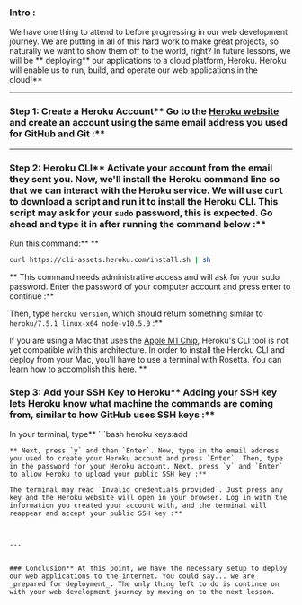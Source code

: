 ### Intro :
>
We have one thing to attend to before progressing in our web development journey. We are putting in all of this hard work to make great projects, so naturally we want to show them off to the world, right? In future lessons, we will be ** deploying**  our applications to a cloud platform, Heroku. Heroku will enable us to run, build, and operate our web applications in the cloud!** 

---


### Step 1: Create a Heroku Account** Go to the [Heroku website](https://www.heroku.com/) and create an account using the same email address you used for GitHub and Git :**



---


### Step 2: Heroku CLI** Activate your account from the email they sent you. Now, we'll install the Heroku command line so that we can interact with the Heroku service. We will use `curl` to download a script and run it to install the Heroku CLI. This script may ask for your `sudo` password, this is expected. Go ahead and type it in after running the command below :**

Run this command:** ** 
```bash
curl https://cli-assets.heroku.com/install.sh | sh
```
** This command needs administrative access and will ask for your sudo password. Enter the password of your computer account and press enter to continue :**

Then, type `heroku version`, which should return something similar to `heroku/7.5.1 linux-x64 node-v10.5.0` :**

If you are using a Mac that uses the [Apple M1 Chip](https://www.apple.com/newsroom/2020/11/apple-unleashes-m1/), Heroku's CLI tool is not yet compatible with this architecture. In order to install the Heroku CLI and deploy from your Mac, you'll have to use a terminal with Rosetta. You can learn how to accomplish this [here](https://medium.com/geekculture/deploy-to-heroku-from-a-macbook-m1-heroku-cli-or-githubactions-868bc3a50935).  ** 
### Step 3: Add your SSH Key to Heroku** Adding your SSH key lets Heroku know what machine the commands are coming from, similar to how GitHub uses SSH keys :**

In your terminal, type** ```bash
heroku keys:add
```
** Next, press `y` and then `Enter`. Now, type in the email address you used to create your Heroku account and press `Enter`. Then, type in the password for your Heroku account. Next, press `y` and `Enter` to allow Heroku to upload your public SSH key :**

The terminal may read `Invalid credentials provided`. Just press any key and the Heroku website will open in your browser. Log in with the information you created your account with, and the terminal will reappear and accept your public SSH key :**



---


### Conclusion** At this point, we have the necessary setup to deploy our web applications to the internet. You could say... we are _prepared for deployment_. The only thing left to do is continue on with your web development journey by moving on to the next lesson.
